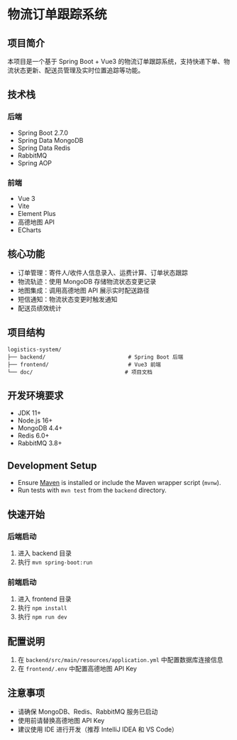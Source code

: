 # 物流订单跟踪系统

## 项目简介
本项目是一个基于 Spring Boot + Vue3 的物流订单跟踪系统，支持快递下单、物流状态更新、配送员管理及实时位置追踪等功能。

## 技术栈
### 后端
- Spring Boot 2.7.0
- Spring Data MongoDB
- Spring Data Redis
- RabbitMQ
- Spring AOP

### 前端
- Vue 3
- Vite
- Element Plus
- 高德地图 API
- ECharts

## 核心功能
- 订单管理：寄件人/收件人信息录入、运费计算、订单状态跟踪
- 物流轨迹：使用 MongoDB 存储物流状态变更记录
- 地图集成：调用高德地图 API 展示实时配送路径
- 短信通知：物流状态变更时触发通知
- 配送员绩效统计

## 项目结构
```
logistics-system/
├── backend/                          # Spring Boot 后端
├── frontend/                         # Vue3 前端
└── doc/                             # 项目文档
```

## 开发环境要求
- JDK 11+
- Node.js 16+
- MongoDB 4.4+
- Redis 6.0+
- RabbitMQ 3.8+

## Development Setup

- Ensure [Maven](https://maven.apache.org/) is installed or include the Maven wrapper script (`mvnw`).
- Run tests with `mvn test` from the `backend` directory.

## 快速开始

### 后端启动
1. 进入 backend 目录
2. 执行 `mvn spring-boot:run`

### 前端启动
1. 进入 frontend 目录
2. 执行 `npm install`
3. 执行 `npm run dev`

## 配置说明
1. 在 `backend/src/main/resources/application.yml` 中配置数据库连接信息
2. 在 `frontend/.env` 中配置高德地图 API Key

## 注意事项
- 请确保 MongoDB、Redis、RabbitMQ 服务已启动
- 使用前请替换高德地图 API Key
- 建议使用 IDE 进行开发（推荐 IntelliJ IDEA 和 VS Code） 